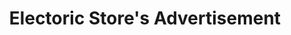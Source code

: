 ---
title: Electoric Store's Advertisement
category: paintings
series: 
year: 2015
image: camera.jpg
size: 
materials: acrylic on canvas
---
